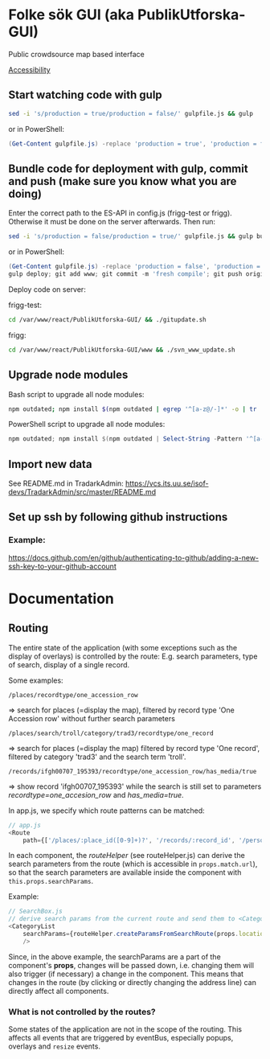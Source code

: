 # Folke sök GUI (aka PublikUtforska-GUI)
Public crowdsource map based interface

[Accessibility](Accessibility.md)

## Start watching code with gulp

```bash
sed -i 's/production = true/production = false/' gulpfile.js && gulp
```

or in PowerShell:

```PowerShell
(Get-Content gulpfile.js) -replace 'production = true', 'production = false' | Set-Content gulpfile.js; gulp
```

## Bundle code for deployment with gulp, commit and push (make sure you know what you are doing)

Enter the correct path to the ES-API in config.js (frigg-test or frigg). Otherwise it must be done on the server afterwards. Then run:

```bash
sed -i 's/production = false/production = true/' gulpfile.js && gulp build && git add www && git commit -m 'fresh compile' && git push origin master
```

or in PowerShell:

```PowerShell
(Get-Content gulpfile.js) -replace 'production = false', 'production = true' | Set-Content gulpfile.js; gulp build; 
gulp deploy; git add www; git commit -m 'fresh compile'; git push origin master
```

Deploy code on server:

frigg-test:

```bash
cd /var/www/react/PublikUtforska-GUI/ && ./gitupdate.sh
```

frigg:

```bash
cd /var/www/react/PublikUtforska-GUI/www && ./svn_www_update.sh
```

## Upgrade node modules

Bash script to upgrade all node modules:

```bash
npm outdated; npm install $(npm outdated | egrep '^[a-z@/-]*' -o | tr '\r\n' ' ') && npm outdated
```

PowerShell script to upgrade all node modules:

```PowerShell
npm outdated; npm install $(npm outdated | Select-String -Pattern '^[a-z@/-]*' -AllMatches -CaseSensitive | % { $_.Matches } | % { $_.Value } | Out-String -Width 1000000 | ForEach-Object { $_ -replace "`r`n", " " } | % {$_.TrimStart()}); npm outdated
```

## Import new data

See README.md in TradarkAdmin: https://vcs.its.uu.se/isof-devs/TradarkAdmin/src/master/README.md

## Set up ssh by following github instructions

### Example:
https://docs.github.com/en/github/authenticating-to-github/adding-a-new-ssh-key-to-your-github-account

# Documentation

## Routing

The entire state of the application (with some exceptions such as the display of overlays) is controlled by the route: E.g. search parameters, type of search, display of a single record.

Some examples:

`/places/recordtype/one_accession_row`

=> search for places (=display the map), filtered by record type 'One Accession row' without further search parameters

`/places/search/troll/category/trad3/recordtype/one_record`

=> search for places (=display the map) filtered by record type 'One record', filtered by category 'trad3' and the search term 'troll'.

`/records/ifgh00707_195393/recordtype/one_accession_row/has_media/true`

=> show record 'ifgh00707_195393' while the search is still set to parameters *recordtype=one_accesion_row* and *has_media=true*.

In app.js, we specify which route patterns can be matched:

```javascript
// app.js
<Route 
    path={['/places/:place_id([0-9]+)?', '/records/:record_id', '/person/:person_id']}
```

In each component, the *routeHelper* (see routeHelper.js) can derive the search parameters from the route (which is accessible in `props.match.url`), so that the search parameters are available inside the component with `this.props.searchParams`.

Example:

```javascript
// SearchBox.js
// derive search params from the current route and send them to <CategoryList/> as props:
<CategoryList
    searchParams={routeHelper.createParamsFromSearchRoute(props.location.pathname.split(props.match.url)[1])}
	/>
```

Since, in the above example, the searchParams are a part of the component's **props**, changes will be passed down, i.e. changing them will also trigger (if necessary) a change in the component. This means that changes in the route (by clicking or directly changing the address line) can directly affect all components.

### What is not controlled by the routes?

Some states of the application are not in the scope of the routing. This affects all events that are triggered by eventBus, especially popups, overlays and `resize` events.
